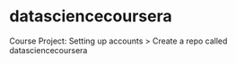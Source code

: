 datasciencecoursera
===================

Course Project: Setting up accounts > Create a repo called datasciencecoursera
